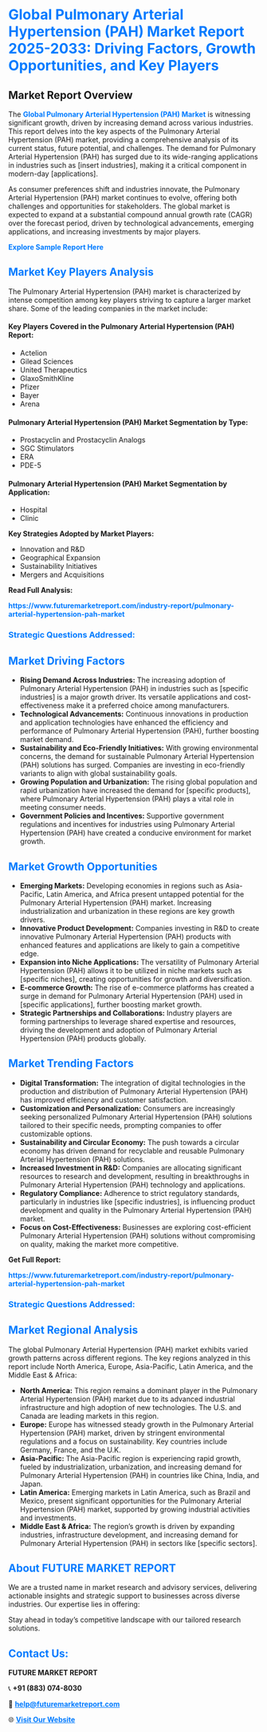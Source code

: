 <h1 style="color: #007BFF;">Global Pulmonary Arterial Hypertension (PAH) Market Report 2025-2033: Driving Factors, Growth Opportunities, and Key Players</h1>

<section id="overview">
<h2>Market Report Overview</h2>
<p>The <a href="https://www.futuremarketreport.com/industry-report/pulmonary-arterial-hypertension-pah-market" style="color: #007BFF; text-decoration: none;"><strong>Global Pulmonary Arterial Hypertension (PAH) Market</strong></a> is witnessing significant growth, driven by increasing demand across various industries. This report delves into the key aspects of the Pulmonary Arterial Hypertension (PAH) market, providing a comprehensive analysis of its current status, future potential, and challenges. The demand for Pulmonary Arterial Hypertension (PAH) has surged due to its wide-ranging applications in industries such as [insert industries], making it a critical component in modern-day [applications].</p>
<p>As consumer preferences shift and industries innovate, the Pulmonary Arterial Hypertension (PAH) market continues to evolve, offering both challenges and opportunities for stakeholders. The global market is expected to expand at a substantial compound annual growth rate (CAGR) over the forecast period, driven by technological advancements, emerging applications, and increasing investments by major players.</p>
</section>

<section id="overview">
<p><a href="https://www.futuremarketreport.com/request-sample/reportId=55823" style="color: #007BFF; text-decoration: none;"><strong>Explore Sample Report Here</strong></a></p>
</section>

<section id="key-players">
<h2 style="color: #007BFF;">Market Key Players Analysis</h2>
<p>The Pulmonary Arterial Hypertension (PAH) market is characterized by intense competition among key players striving to capture a larger market share. Some of the leading companies in the market include:</p>
<h4>Key Players Covered in the Pulmonary Arterial Hypertension (PAH) Report:</h4>
<ul><li>Actelion</li><li>Gilead Sciences</li><li>United Therapeutics</li><li>GlaxoSmithKline</li><li>Pfizer</li><li>Bayer</li><li>Arena</li></ul>
<h4>Pulmonary Arterial Hypertension (PAH) Market Segmentation by Type:</h4>
<ul><li>Prostacyclin and Prostacyclin Analogs</li><li>SGC Stimulators</li><li>ERA</li><li>PDE-5</li></ul>

<h4>Pulmonary Arterial Hypertension (PAH) Market Segmentation by Application:</h4>
<ul><li>Hospital</li><li>Clinic</li></ul>
<p><strong>Key Strategies Adopted by Market Players:</strong></p>
<ul>
<li>Innovation and R&D</li>
<li>Geographical Expansion</li>
<li>Sustainability Initiatives</li>
<li>Mergers and Acquisitions</li>
</ul>
</section>

<section>
<p><strong>Read Full Analysis: </strong></p><a href="https://www.futuremarketreport.com/industry-report/pulmonary-arterial-hypertension-pah-market" style="color: #007BFF; text-decoration: none;"><strong>https://www.futuremarketreport.com/industry-report/pulmonary-arterial-hypertension-pah-market</strong></a>
<h3 style="color: #007BFF;">Strategic Questions Addressed:</h3>
</section>

<section id="driving-factors">
<h2 style="color: #007BFF;">Market Driving Factors</h2>
<ul>
<li><strong>Rising Demand Across Industries:</strong> The increasing adoption of Pulmonary Arterial Hypertension (PAH) in industries such as [specific industries] is a major growth driver. Its versatile applications and cost-effectiveness make it a preferred choice among manufacturers.</li>
<li><strong>Technological Advancements:</strong> Continuous innovations in production and application technologies have enhanced the efficiency and performance of Pulmonary Arterial Hypertension (PAH), further boosting market demand.</li>
<li><strong>Sustainability and Eco-Friendly Initiatives:</strong> With growing environmental concerns, the demand for sustainable Pulmonary Arterial Hypertension (PAH) solutions has surged. Companies are investing in eco-friendly variants to align with global sustainability goals.</li>
<li><strong>Growing Population and Urbanization:</strong> The rising global population and rapid urbanization have increased the demand for [specific products], where Pulmonary Arterial Hypertension (PAH) plays a vital role in meeting consumer needs.</li>
<li><strong>Government Policies and Incentives:</strong> Supportive government regulations and incentives for industries using Pulmonary Arterial Hypertension (PAH) have created a conducive environment for market growth.</li>
</ul>
</section>

<section id="growth-opportunities">
<h2 style="color: #007BFF;">Market Growth Opportunities</h2>
<ul>
<li><strong>Emerging Markets:</strong> Developing economies in regions such as Asia-Pacific, Latin America, and Africa present untapped potential for the Pulmonary Arterial Hypertension (PAH) market. Increasing industrialization and urbanization in these regions are key growth drivers.</li>
<li><strong>Innovative Product Development:</strong> Companies investing in R&D to create innovative Pulmonary Arterial Hypertension (PAH) products with enhanced features and applications are likely to gain a competitive edge.</li>
<li><strong>Expansion into Niche Applications:</strong> The versatility of Pulmonary Arterial Hypertension (PAH) allows it to be utilized in niche markets such as [specific niches], creating opportunities for growth and diversification.</li>
<li><strong>E-commerce Growth:</strong> The rise of e-commerce platforms has created a surge in demand for Pulmonary Arterial Hypertension (PAH) used in [specific applications], further boosting market growth.</li>
<li><strong>Strategic Partnerships and Collaborations:</strong> Industry players are forming partnerships to leverage shared expertise and resources, driving the development and adoption of Pulmonary Arterial Hypertension (PAH) products globally.</li>
</ul>
</section>

<section id="trending-factors">
<h2 style="color: #007BFF;">Market Trending Factors</h2>
<ul>
<li><strong>Digital Transformation:</strong> The integration of digital technologies in the production and distribution of Pulmonary Arterial Hypertension (PAH) has improved efficiency and customer satisfaction.</li>
<li><strong>Customization and Personalization:</strong> Consumers are increasingly seeking personalized Pulmonary Arterial Hypertension (PAH) solutions tailored to their specific needs, prompting companies to offer customizable options.</li>
<li><strong>Sustainability and Circular Economy:</strong> The push towards a circular economy has driven demand for recyclable and reusable Pulmonary Arterial Hypertension (PAH) solutions.</li>
<li><strong>Increased Investment in R&D:</strong> Companies are allocating significant resources to research and development, resulting in breakthroughs in Pulmonary Arterial Hypertension (PAH) technology and applications.</li>
<li><strong>Regulatory Compliance:</strong> Adherence to strict regulatory standards, particularly in industries like [specific industries], is influencing product development and quality in the Pulmonary Arterial Hypertension (PAH) market.</li>
<li><strong>Focus on Cost-Effectiveness:</strong> Businesses are exploring cost-efficient Pulmonary Arterial Hypertension (PAH) solutions without compromising on quality, making the market more competitive.</li>
</ul>
</section>

<section>
<p><strong>Get Full Report: </strong></p><a href="https://www.futuremarketreport.com/industry-report/pulmonary-arterial-hypertension-pah-market" style="color: #007BFF; text-decoration: none;"><strong>https://www.futuremarketreport.com/industry-report/pulmonary-arterial-hypertension-pah-market</strong></a>
<h3 style="color: #007BFF;">Strategic Questions Addressed:</h3>
</section>


<section id="regional-analysis">
<h2 style="color: #007BFF;">Market Regional Analysis</h2>
<p>The global Pulmonary Arterial Hypertension (PAH) market exhibits varied growth patterns across different regions. The key regions analyzed in this report include North America, Europe, Asia-Pacific, Latin America, and the Middle East & Africa:</p>
<ul>
<li><strong>North America:</strong> This region remains a dominant player in the Pulmonary Arterial Hypertension (PAH) market due to its advanced industrial infrastructure and high adoption of new technologies. The U.S. and Canada are leading markets in this region.</li>
<li><strong>Europe:</strong> Europe has witnessed steady growth in the Pulmonary Arterial Hypertension (PAH) market, driven by stringent environmental regulations and a focus on sustainability. Key countries include Germany, France, and the U.K.</li>
<li><strong>Asia-Pacific:</strong> The Asia-Pacific region is experiencing rapid growth, fueled by industrialization, urbanization, and increasing demand for Pulmonary Arterial Hypertension (PAH) in countries like China, India, and Japan.</li>
<li><strong>Latin America:</strong> Emerging markets in Latin America, such as Brazil and Mexico, present significant opportunities for the Pulmonary Arterial Hypertension (PAH) market, supported by growing industrial activities and investments.</li>
<li><strong>Middle East & Africa:</strong> The region’s growth is driven by expanding industries, infrastructure development, and increasing demand for Pulmonary Arterial Hypertension (PAH) in sectors like [specific sectors].</li>
</ul>
</section>

<footer>
<h2 style="color: #007BFF;">About FUTURE MARKET REPORT</h2>
<p>We are a trusted name in market research and advisory services, delivering actionable insights and strategic support to businesses across diverse industries. Our expertise lies in offering:</p>

<p>Stay ahead in today’s competitive landscape with our tailored research solutions.</p>

<h2 style="color: #007BFF;">Contact Us:</h2>
<p><strong>FUTURE MARKET REPORT</strong></p>
<p>📞 <strong>+91 (883) 074-8030</strong></p>
<p>📧 <strong><a href="mailto:help@futuremarketreport.com" style="color: #007BFF;">help@futuremarketreport.com</a></strong></p>
<p>🌐 <strong><a href="https://www.futuremarketreport.com/" style="color: #007BFF;">Visit Our Website</a></strong></p>
</footer>